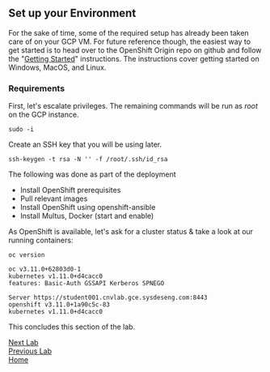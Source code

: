 ## Set up your Environment

For the sake of time, some of the required setup has already been taken care of on your GCP VM. For future reference though, the easiest way to get started is to head over to the OpenShift Origin repo on github and follow the "[Getting Started](https://github.com/openshift/origin/blob/master/docs/cluster_up_down.md)" instructions. The instructions cover getting started on Windows, MacOS, and Linux.

### Requirements 

First, let's escalate privileges. The remaining commands will be run as _root_ on the GCP instance.

```
sudo -i
```

Create an SSH key that you will be using later.

```
ssh-keygen -t rsa -N '' -f /root/.ssh/id_rsa
```

The following was done as part of the deployment

- Install OpenShift prerequisites 
- Pull relevant images
- Install OpenShift using openshift-ansible
- Install Multus, Docker (start and enable)

As OpenShift is available, let's ask for a cluster status & take a look at our running containers:

`oc version`
```
oc v3.11.0+62803d0-1
kubernetes v1.11.0+d4cacc0
features: Basic-Auth GSSAPI Kerberos SPNEGO

Server https://student001.cnvlab.gce.sysdeseng.com:8443
openshift v3.11.0+1a90c5c-83
kubernetes v1.11.0+d4cacc0
```

This concludes this section of the lab.

[Next Lab](../lab3/lab3.md)\
[Previous Lab](../lab1/lab1.md)\
[Home](../../README.md)
